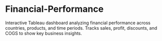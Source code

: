 # Financial-Performance
Interactive Tableau dashboard analyzing financial performance across countries, products, and time periods. Tracks sales, profit, discounts, and COGS to show key business insights.
